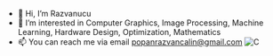- 👋 Hi, I’m Razvanucu
- 👀 I’m interested in Computer Graphics, Image Processing, Machine Learning, Hardware Design, Optimization, Mathematics
- 📫 You can reach me via email popanrazvancalin@gmail.com
![C](https://media1.tenor.com/m/Hc_GU93i7vgAAAAC/c-programming.gif)
<!---
Razvanucu/Razvanucu is a ✨ special ✨ repository because its `README.md` (this file) appears on your GitHub profile.
You can click the Preview link to take a look at your changes.
--->
